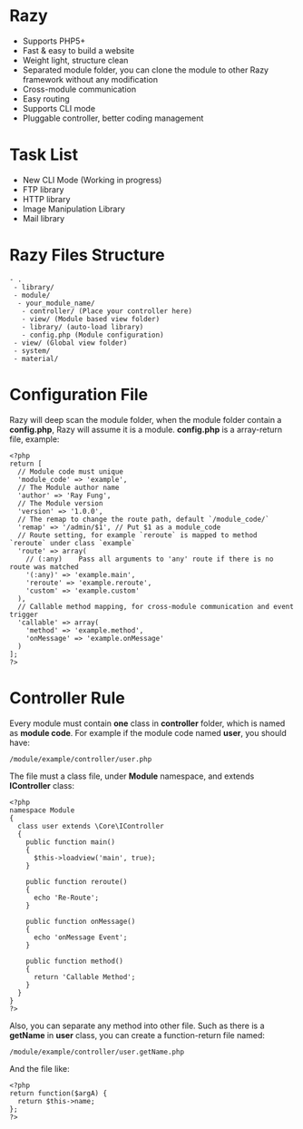 # Razy
- Supports PHP5+
- Fast & easy to build a website
- Weight light, structure clean
- Separated module folder, you can clone the module to other Razy framework without any modification
- Cross-module communication
- Easy routing
- Supports CLI mode
- Pluggable controller, better coding management
# Task List
- New CLI Mode (Working in progress)
- FTP library
- HTTP library
- Image Manipulation Library
- Mail library
# Razy Files Structure
```
- .
 - library/
 - module/
  - your_module_name/
   - controller/ (Place your controller here)
   - view/ (Module based view folder)
   - library/ (auto-load library)
   - config.php (Module configuration)
 - view/ (Global view folder)
 - system/
 - material/
```
# Configuration File
Razy will deep scan the module folder, when the module folder contain a **config.php**, Razy will assume it is a module. **config.php** is a array-return file, example:
```
<?php
return [
  // Module code must unique
  'module_code' => 'example',
  // The Module author name
  'author' => 'Ray Fung',
  // The Module version
  'version' => '1.0.0',
  // The remap to change the route path, default `/module_code/`
  'remap' => '/admin/$1', // Put $1 as a module_code
  // Route setting, for example `reroute` is mapped to method `reroute` under class `example`
  'route' => array(
    // (:any)	 Pass all arguments to 'any' route if there is no route was matched
    '(:any)' => 'example.main',
    'reroute' => 'example.reroute',
    'custom' => 'example.custom'
  ),
  // Callable method mapping, for cross-module communication and event trigger
  'callable' => array(
    'method' => 'example.method',
    'onMessage' => 'example.onMessage'
  )
];
?>
```
# Controller Rule
Every module must contain **one** class in **controller** folder, which is named as **module code**. For example if the module code named **user**, you should have:
```
/module/example/controller/user.php
```
The file must a class file, under **Module** namespace, and extends **IController** class:
```
<?php
namespace Module
{
  class user extends \Core\IController
  {
    public function main()
    {
      $this->loadview('main', true);
    }

    public function reroute()
    {
      echo 'Re-Route';
    }

    public function onMessage()
    {
      echo 'onMessage Event';
    }

    public function method()
    {
      return 'Callable Method';
    }
  }
}
?>
```


Also, you can separate any method into other file. Such as there is a **getName** in **user** class, you can create a function-return file named:
```
/module/example/controller/user.getName.php
```
And the file like:
```
<?php
return function($argA) {
  return $this->name;
};
?>
